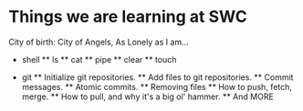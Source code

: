 Things we are learning at SWC
=============================
City of birth: City of Angels, As Lonely as I am...

* shell
** ls
** cat
** pipe
** clear
** touch

* git
** Initialize git repositories.
** Add files to git repositories.
** Commit messages.
** Atomic commits.
** Removing files
** How to push, fetch, merge.
** How to pull, and why it's a big ol' hammer.
** And MORE
